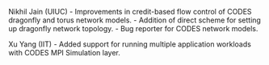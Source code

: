 Nikhil Jain (UIUC)
    - Improvements in credit-based flow control of CODES dragonfly and torus network models.
    - Addition of direct scheme for setting up dragonfly network topology.
    - Bug reporter for CODES network models.

Xu Yang (IIT)
    - Added support for running multiple application workloads with CODES MPI
      Simulation layer.

